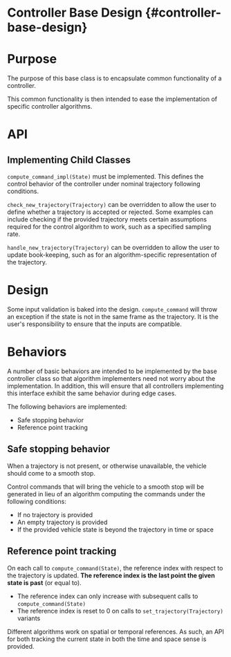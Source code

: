 Controller Base Design {#controller-base-design}
=============================================

# Purpose

The purpose of this base class is to encapsulate common functionality of a controller.

This common functionality is then intended to ease the implementation of specific controller
algorithms.

# API

## Implementing Child Classes

`compute_command_impl(State)` must be implemented. This defines the control behavior of the
controller under nominal trajectory following conditions.

`check_new_trajectory(Trajectory)` can be overridden to allow the user to define whether
a trajectory is accepted or rejected. Some examples can include checking if the provided
trajectory meets certain assumptions required for the control algorithm to work, such as
a specified sampling rate.

`handle_new_trajectory(Trajectory)` can be overridden to allow the user to update book-keeping,
such as for an algorithm-specific representation of the trajectory.

# Design

Some input validation is baked into the design. `compute_command` will throw an exception
if the state is not in the same frame as the trajectory. It is the user's responsibility
to ensure that the inputs are compatible.

# Behaviors

A number of basic behaviors are intended to be implemented by the base controller class
so that algorithm implementers need not worry about the implementation. In addition,
this will ensure that all controllers implementing this interface exhibit the same behavior
during edge cases.

The following behaviors are implemented:
- Safe stopping behavior
- Reference point tracking

## Safe stopping behavior

When a trajectory is not present, or otherwise unavailable, the vehicle should come to a smooth
stop.

Control commands that will bring the vehicle to a smooth stop will be generated in lieu of
an algorithm computing the commands under the following conditions:
- If no trajectory is provided
- An empty trajectory is provided
- If the provided vehicle state is beyond the trajectory in time or space

## Reference point tracking

On each call to `compute_command(State)`, the reference index with respect to the trajectory is
updated. **The reference index is the last point the given state is past** (or equal to).

- The reference index can only increase with subsequent calls to `compute_command(State)`
- The reference index is reset to 0 on calls to `set_trajectory(Trajectory)` variants

Different algorithms work on spatial or temporal references. As such, an API for both tracking
the current state in both the time and space sense is provided.

